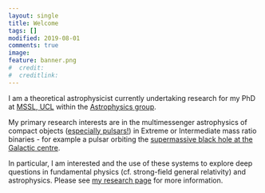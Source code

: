 ```yaml
---
layout: single
title: Welcome
tags: []
modified: 2019-08-01
comments: true
image:
feature: banner.png
#  credit:
#  creditlink:
---
```

I am a theoretical astrophysicist currently undertaking research for my PhD at [MSSL, UCL](http://www.ucl.ac.uk/mssl) within the [Astrophysics group](https://www.ucl.ac.uk/mssl/research/astrophysics).


My primary research interests are in the multimessenger astrophysics of compact objects ([especially pulsars!](https://www.youtube.com/watch?v=gjLk_72V9Bw)) in Extreme or Intermediate mass ratio binaries - for example a pulsar orbiting the [supermassive black hole at the Galactic centre](https://en.wikipedia.org/wiki/Galactic_Center#Supermassive_black_hole).

 In particular, I am interested and the use of these systems to explore deep questions in fundamental physics (cf. strong-field general relativity) and astrophysics. Please see [my research page](http://tomkimpson.com/research/) for more information.
